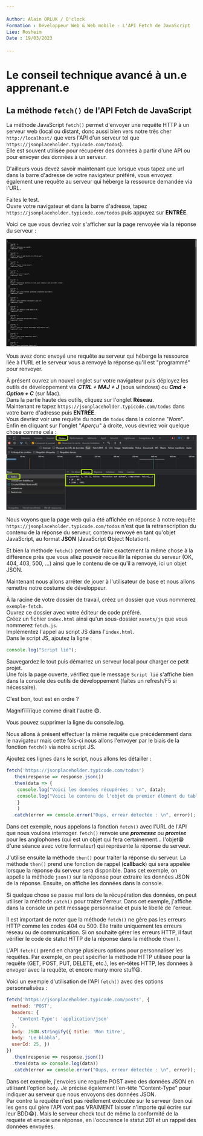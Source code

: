 ```yaml
---

Author: Alain ORLUK / O'clock  
Formation : Développeur Web & Web mobile - L'API Fetch de JavaScript
Lieu: Rosheim
Date : 19/03/2023  

---
```

# **Le conseil technique avancé à un.e apprenant.e**

## **La méthode `fetch()` de l'API Fetch de JavaScript**

La méthode JavaScript `fetch()` permet d'envoyer une requête HTTP à un serveur web (local ou distant, donc aussi bien vers notre très cher `http://localhost/` que vers l'API d'un serveur tel que `https://jsonplaceholder.typicode.com/todos`).  
Elle est souvent utilisée pour récupérer des données à partir d'une API ou pour envoyer des données à un serveur.

D'ailleurs vous devez savoir maintenant que lorsque vous tapez une url dans la barre d'adresse de votre navigateur préféré, vous envoyez également une requête au serveur qui héberge la ressource demandée via l'URL.  

Faites le test.  
Ouvre votre navigateur et dans la barre d'adresse, tapez `https://jsonplaceholder.typicode.com/todos` puis appuyez sur **ENTRÉE**.

Voici ce que vous devriez voir s'afficher sur la page renvoyée via la réponse du serveur :  

![La réponse à la requête](/assets/img/json_placeholder_result.png)

Vous avez donc envoyé une requête au serveur qui héberge la ressource liée à l'URL et le serveur vous a renvoyé la réponse qu'il est "programmé" pour renvoyer.  

À présent ouvrez un nouvel onglet sur votre navigateur puis déployez les outils de développement via ***CTRL + MAJ + J*** (sous windows) ou ***Cmd + Option + C*** (sur Mac).  
Dans la partie haute des outils, cliquez sur l'onglet **Réseau**.  
Maintenant re tapez `https://jsonplaceholder.typicode.com/todos` dans votre barre d'adresse puis **ENTRÉE**.  
Vous devriez voir une requête du nom de `todos` dans la colonne "*Nom*".  
Enfin en cliquant sur l'onglet "*Aperçu*" à droite, vous devriez voir quelque chose comme cela :  
![Les informations réseau de la requête](/assets/img/json_placeholder_result_reseau.png)

Nous voyons que la page web qui a été affichée en réponse à notre requête `https://jsonplaceholder.typicode.com/todos` n'est que la retranscription du contenu de la réponse du serveur, contenu renvoyé en tant qu'objet JavaScript, au format **JSON** (**J**avaScript **O**bject **N**otation).  

Et bien la méthode `fetch()` permet de faire exactement la même chose à la différence près que vous allez pouvoir recueillir la réponse du serveur (OK, 404, 403, 500, …) ainsi que le contenu de ce qu'il a renvoyé, ici un objet JSON.  

Maintenant nous allons arrêter de jouer à l'utilisateur de base et nous allons remettre notre costume de développeur.  

À la racine de votre dossier de travail, créez un dossier que vous nommerez `exemple-fetch`.  
Ouvrez ce dossier avec votre éditeur de code préféré.  
Créez un fichier `index.html` ainsi qu'un sous-dossier `assets/js` que vous nommerez `fetch.js`.  
Implémentez l'appel au script JS dans l'`index.html`.  
Dans le script JS, ajoutez la ligne :  

```js
console.log("Script lié");
```

Sauvegardez le tout puis démarrez un serveur local pour charger ce petit projet.  
Une fois la page ouverte, vérifiez que le message `Script lié` s'affiche bien dans la console des outils de développement (faîtes un refresh/F5 si nécessaire).  

C'est bon, tout est en ordre ?  

Magnifïïïïque comme dirait l'autre 😄.  

Vous pouvez supprimer la ligne du console.log.  

Nous allons à présent effectuer la même requête que précédemment dans le navigateur mais cette fois-ci nous allons l'envoyer par le biais de la fonction `fetch()` via notre script JS.  

Ajoutez ces lignes dans le script, nous allons les détailler :  

```js
fetch('https://jsonplaceholder.typicode.com/todos')
  .then(response => response.json())
  .then(data => {
    console.log("Voici les données récupérées : \n", data);
    console.log("Voici le contenu de l'objet du premier élément du tableau d'objets : \n", "Id : " ,data[0].id, "\n", "Title : ", data[0].title, "\n", "Completed : ", data[0].completed);
    }
    )
  .catch(error => console.error("Oups, erreur détectée : \n", error));
```

Dans cet exemple, nous appelons la fonction `fetch()` avec l'URL de l'API que nous voulons interroger. `fetch()` renvoie une ***promesse*** ou ***promise*** pour les anglophones  (qui est un objet qui fera certainement… l'objet😁 d'une séance avec votre formateur) qui représente la réponse du serveur.  

J'utilise ensuite la méthode `then()` pour traiter la réponse du serveur. La méthode `then()` prend une fonction de rappel (**callback**) qui sera appelée lorsque la réponse du serveur sera disponible. Dans cet exemple, on appelle la méthode `json()` sur la réponse pour extraire les données JSON de la réponse. Ensuite, on affiche les données dans la console.  

Si quelque chose se passe mal lors de la récupération des données, on peut utiliser la méthode `catch()` pour traiter l'erreur. Dans cet exemple, j'affiche dans la console un petit message personnalisé et puis le libellé de l'erreur.  

Il est important de noter que la méthode `fetch()` ne gère pas les erreurs HTTP comme les codes 404 ou 500. Elle traite uniquement les erreurs réseau ou de communication. Si on souhaite gérer les erreurs HTTP, il faut vérifier le code de statut HTTP de la réponse dans la méthode `then()`.  

L'API `fetch()` prend en charge plusieurs options pour personnaliser les requêtes. Par exemple, on peut spécifier la méthode HTTP utilisée pour la requête (GET, POST, PUT, DELETE, etc.), les en-têtes HTTP, les données à envoyer avec la requête, et encore many more stuff😆.  

Voici un exemple d'utilisation de l'API `fetch()` avec des options personnalisées :  

```js
fetch('https://jsonplaceholder.typicode.com/posts', {
  method: 'POST',
  headers: {
    'Content-Type': 'application/json'
  },
  body: JSON.stringify({ title: 'Mon titre',
  body: 'Le blabla',
  userId: 25, })
})
  .then(response => response.json())
  .then(data => console.log(data))
  .catch(error => console.error("Oups, erreur détectée : \n", error));
```

Dans cet exemple, j'envoies une requête POST avec des données JSON en utilisant l'option `body`. Je précise également l'en-tête "Content-Type" pour indiquer au serveur que nous envoyons des données JSON.  
Par contre la requête n'est pas réellement exécutée sur le serveur (ben oui les gens qui gère l'API vont pas VRAIMENT laisser n'importe qui écrire sur leur BDD😂). Mais le serveur check tout de même la conformité de la requète et envoie une réponse, en l'occurence le statut 201 et un rappel des données envoyées.  
